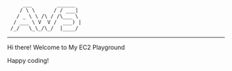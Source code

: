          ___        ______   
        / \ \      / / ___|  
       / _ \ \ /\ / /\___ \  
      / ___ \ V  V /  ___) | 
     /_/   \_\_/\_/  |____/  
 -------------------------------


Hi there! Welcome to My EC2 Playground

Happy coding!
